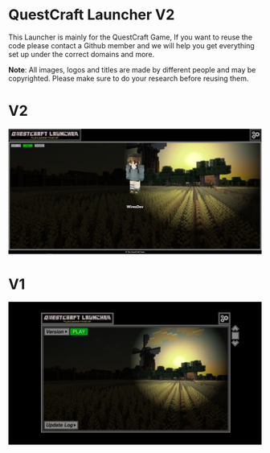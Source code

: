 QuestCraft Launcher V2
======================
This Launcher is mainly for the QuestCraft Game, If you want to reuse the code please contact a Github member and we will help you get everything set up under the correct domains and more.

**Note**: All images, logos and titles are made by different people and may be copyrighted. Please make sure to do your research before reusing them.

**V2**
===============
![Image of Yaktocat](https://raw.githubusercontent.com/quest-craft/Launcher/main/assets/images/demo.png)

**V1**
===============
![Image of Yaktocat](https://raw.githubusercontent.com/quest-craft/Launcher/main/assets/images/demoNS.jpeg)
